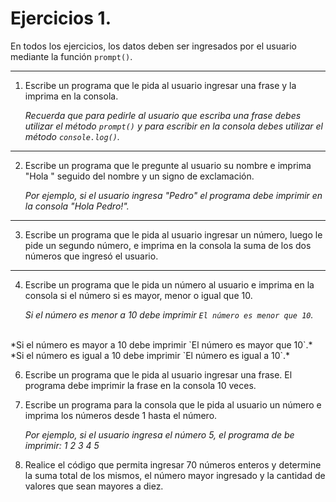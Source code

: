 # Ejercicios 1.

En todos los ejercicios, los datos deben ser ingresados por el usuario mediante la función `prompt()`.
<hr>

1. Escribe un programa que le pida al usuario ingresar una frase y la imprima en la consola. 

    *Recuerda que para pedirle al usuario que escriba una frase debes utilizar el método `prompt()` y para escribir en la consola debes utilizar el método `console.log()`.*

<hr>

2. Escribe un programa que le pregunte al usuario su nombre e imprima "Hola " seguido del nombre y un signo de exclamación.

    *Por ejemplo, si el usuario ingresa "Pedro" el programa debe imprimir en la consola "Hola Pedro!".*

<hr>

3. Escribe un programa que le pida al usuario ingresar un número, luego le pide un segundo número, e imprima en la consola la suma de los dos números que ingresó el usuario.

<hr>

4. Escribe un programa que le pida un número al usuario e imprima en la consola si el número si es mayor, menor o igual que 10.

    *Si el número es menor a 10 debe imprimir `El número es menor que 10`.*
<br>
    *Si el número es mayor a 10 debe imprimir `El número es mayor que 10`.*
<br>
    *Si el número es igual a 10 debe imprimir `El número es igual a 10`.*

6. Escribe un programa que le pida al usuario ingresar una frase. El programa debe imprimir la frase en la consola 10 veces.

7. Escribe un programa para la consola que le pida al usuario un número e imprima los números desde 1 hasta el número.

    *Por ejemplo, si el usuario ingresa el número 5, el programa de be imprimir:*
    *1*
    *2*
    *3*
    *4*
    *5*

8. Realice el código que permita ingresar 70 números enteros y determine la suma total de los mismos, el número mayor ingresado y la cantidad de valores que sean mayores a diez.
